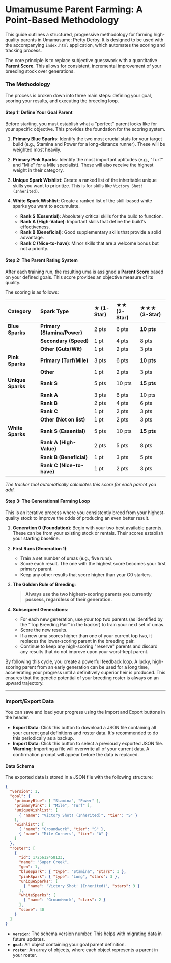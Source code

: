 # Umamusume Parent Farming: A Point-Based Methodology

This guide outlines a structured, progressive methodology for farming high-quality parents in Umamusume: Pretty Derby. It is designed to be used with the accompanying `index.html` application, which automates the scoring and tracking process.

The core principle is to replace subjective guesswork with a quantitative **Parent Score**. This allows for consistent, incremental improvement of your breeding stock over generations.

### The Methodology

The process is broken down into three main steps: defining your goal, scoring your results, and executing the breeding loop.

#### **Step 1: Define Your Goal Parent**

Before starting, you must establish what a "perfect" parent looks like for your specific objective. This provides the foundation for the scoring system.

1.  **Primary Blue Sparks**: Identify the two most crucial stats for your target build (e.g., Stamina and Power for a long-distance runner). These will be weighted most heavily.

2.  **Primary Pink Sparks**: Identify the most important aptitudes (e.g., "Turf" and "Mile" for a Mile specialist). These will also receive the highest weight in their category.

3.  **Unique Spark Wishlist**: Create a ranked list of the inheritable unique skills you want to prioritize. This is for skills like `Victory Shot! (Inherited)`.

4.  **White Spark Wishlist**: Create a ranked list of the skill-based white sparks you want to accumulate.

    * **Rank S (Essential)**: Absolutely critical skills for the build to function.
    * **Rank A (High-Value)**: Important skills that define the build's effectiveness.
    * **Rank B (Beneficial)**: Good supplementary skills that provide a solid advantage.
    * **Rank C (Nice-to-have)**: Minor skills that are a welcome bonus but not a priority.

#### **Step 2: The Parent Rating System**

After each training run, the resulting uma is assigned a **Parent Score** based on your defined goals. This score provides an objective measure of its quality.

The scoring is as follows:

| Category | Spark Type | ★ (1-Star) | ★★ (2-Star) | ★★★ (3-Star) |
| :--- | :--- | :--- | :--- | :--- |
| **Blue Sparks** | **Primary (Stamina/Power)** | 2 pts | 6 pts | **10 pts** |
| | **Secondary (Speed)** | 1 pt | 4 pts | 8 pts |
| | **Other (Guts/Wit)** | 1 pt | 2 pts | 3 pts |
| **Pink Sparks** | **Primary (Turf/Mile)** | 3 pts | 6 pts | **10 pts** |
| | **Other** | 1 pt | 2 pts | 3 pts |
| **Unique Sparks**| **Rank S** | 5 pts | 10 pts | **15 pts** |
| | **Rank A**| 3 pts | 6 pts | 10 pts |
| | **Rank B** | 2 pts | 4 pts | 6 pts |
| | **Rank C** | 1 pt | 2 pts | 3 pts |
| | **Other (Not on list)** | 1 pt | 2 pts | 3 pts |
| **White Sparks** | **Rank S (Essential)** | 5 pts | 10 pts | **15 pts** |
| | **Rank A (High-Value)**| 2 pts | 5 pts | 8 pts |
| | **Rank B (Beneficial)** | 1 pt | 3 pts | 5 pts |
| | **Rank C (Nice-to-have)**| 1 pt | 2 pts | 3 pts |

*The tracker tool automatically calculates this score for each parent you add.*

#### **Step 3: The Generational Farming Loop**

This is an iterative process where you consistently breed from your highest-quality stock to improve the odds of producing an even better result.

1.  **Generation 0 (Foundation)**: Begin with your two best available parents. These can be from your existing stock or rentals. Their scores establish your starting baseline.

2.  **First Runs (Generation 1)**:

    * Train a set number of umas (e.g., five runs).
    * Score each result. The one with the highest score becomes your first primary parent.
    * Keep any other results that score higher than your G0 starters.

3.  **The Golden Rule of Breeding**:

    > **Always use the two highest-scoring parents you currently possess, regardless of their generation.**

4.  **Subsequent Generations**:

    * For each new generation, use your top two parents (as identified by the "Top Breeding Pair" in the tracker) to train your next set of umas.
    * Score the new results.
    * If a new uma scores higher than one of your current top two, it replaces the lower-scoring parent in the breeding pair.
    * Continue to keep any high-scoring "reserve" parents and discard any results that do not improve upon your worst-kept parent.

By following this cycle, you create a powerful feedback loop. A lucky, high-scoring parent from an early generation can be used for a long time, accelerating your progress until a definitively superior heir is produced. This ensures that the genetic potential of your breeding roster is always on an upward trajectory.

---

### Import/Export Data

You can save and load your progress using the Import and Export buttons in the header.

* **Export Data**: Click this button to download a JSON file containing all your current goal definitions and roster data. It's recommended to do this periodically as a backup.
* **Import Data**: Click this button to select a previously exported JSON file. **Warning**: Importing a file will overwrite all of your current data. A confirmation prompt will appear before the data is replaced.

#### Data Schema

The exported data is stored in a JSON file with the following structure:

```json
{
  "version": 1,
  "goal": {
    "primaryBlue": [ "Stamina", "Power" ],
    "primaryPink": [ "Mile", "Turf" ],
    "uniqueWishlist": [
      { "name": "Victory Shot! (Inherited)", "tier": "S" }
    ],
    "wishlist": [
      { "name": "Groundwork", "tier": "S" },
      { "name": "Mile Corners", "tier": "A" }
    ]
  },
  "roster": [
    {
      "id": 1725612458123,
      "name": "Super Creek",
      "gen": 1,
      "blueSpark": { "type": "Stamina", "stars": 3 },
      "pinkSpark": { "type": "Long", "stars": 3 },
      "uniqueSparks": [
        { "name": "Victory Shot! (Inherited)", "stars": 3 }
      ],
      "whiteSparks": [
        { "name": "Groundwork", "stars": 2 }
      ],
      "score": 40
    }
  ]
}
```

* **`version`**: The schema version number. This helps with migrating data in future updates.
* **`goal`**: An object containing your goal parent definition.
* **`roster`**: An array of objects, where each object represents a parent in your roster.